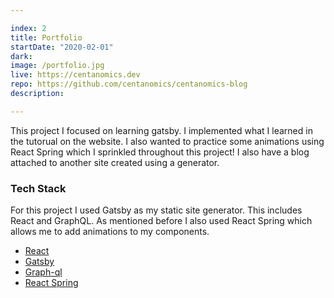```yaml
---

index: 2
title: Portfolio
startDate: "2020-02-01"
dark:
image: /portfolio.jpg
live: https://centanomics.dev
repo: https://github.com/centanomics/centanomics-blog
description: 

---
```


This project I focused on learning gatsby. I implemented what I learned in the tutorual on the website. I also wanted to practice some animations using React Spring which I sprinkled throughout this project! I also have a blog attached to another site created using a generator.

### Tech Stack

For this project I used Gatsby as my static site generator. This includes React and GraphQL. As mentioned before I also used React Spring which allows me to add animations to my components. 

- [React](https://reactjs.org/)
- [Gatsby](https://www.gatsbyjs.org/)
- [Graph-ql](https://graphql.org/)
- [React Spring](https://www.react-spring.io/)